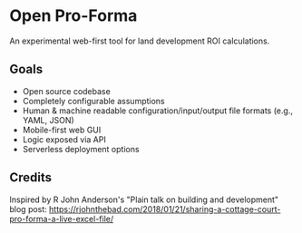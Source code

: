# Open Pro-Forma

An experimental web-first tool for land development ROI calculations.

## Goals

* Open source codebase
* Completely configurable assumptions
* Human & machine readable configuration/input/output file formats (e.g., YAML, JSON)
* Mobile-first web GUI
* Logic exposed via API
* Serverless deployment options

## Credits

Inspired by R John Anderson's "Plain talk on building and development" blog post: https://rjohnthebad.com/2018/01/21/sharing-a-cottage-court-pro-forma-a-live-excel-file/